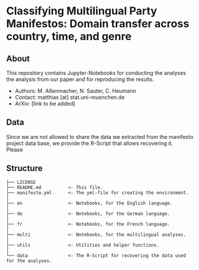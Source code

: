 # Classifying Multilingual Party Manifestos: Domain transfer across country, time, and genre

## About

This repository contains Jupyter-Notebooks for conducting the analyses the analysis from our paper and for reproducing the results. 

- Authors: M. Aßenmacher, N. Sauter, C. Heumann
- Contact: matthias [at] stat.uni-muenchen.de
- ArXiv: [link to be added]

## Data

Since we are not allowed to share the data we extracted from the manifesto project data base, we provide the R-Script that allows recovering it.  
Please 

## Structure

    ├── LICENSE
    ├── README.md          <- This file.
    ├── manifesto.yml      <- The yml-file for creating the environment.
    │
    ├── en                 <- Notebooks, for the English language.
    │
    ├── de                 <- Notebooks, for the German language.
    │
    ├── fr                 <- Notebooks, for the French language.
    │
    ├── multi              <- Notebooks, for the multilingual analyses.
    │
    ├── utils              <- Utilities and helper functions.
    │
    └── data               <- The R-Script for recovering the data used for the analyses.
